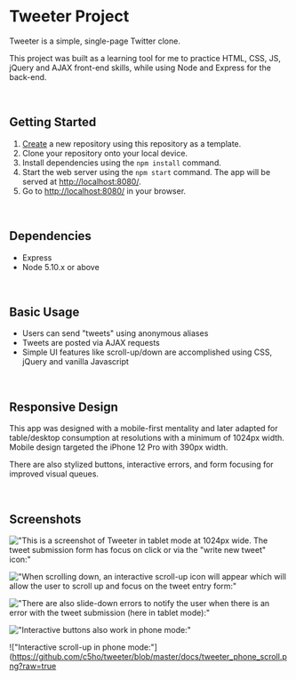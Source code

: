 # Tweeter Project

Tweeter is a simple, single-page Twitter clone.

This project was built as a learning tool for me to practice HTML, CSS, JS, jQuery and AJAX front-end skills, while using Node and Express for the back-end.

<br>

## Getting Started

1. [Create](https://docs.github.com/en/repositories/creating-and-managing-repositories/creating-a-repository-from-a-template) a new repository using this repository as a template.
2. Clone your repository onto your local device.
3. Install dependencies using the `npm install` command.
3. Start the web server using the `npm start` command. The app will be served at <http://localhost:8080/>.
4. Go to <http://localhost:8080/> in your browser.

<br>

## Dependencies

- Express
- Node 5.10.x or above

<br>

## Basic Usage

- Users can send "tweets" using anonymous aliases
- Tweets are posted via AJAX requests
- Simple UI features like scroll-up/down are accomplished using CSS, jQuery and vanilla Javascript

<br>

## Responsive Design

This app was designed with a mobile-first mentality and later adapted for table/desktop consumption at resolutions with a minimum of 1024px width.  Mobile design targeted the iPhone 12 Pro with 390px width.

There are also stylized buttons, interactive errors, and form focusing for improved visual queues.

<br>

## Screenshots

!["This is a screenshot of Tweeter in tablet mode at 1024px wide.  The tweet submission form has focus on click or via the "write new tweet" icon:"](https://github.com/c5ho/tweeter/blob/master/docs/tweeter_tablet.png?raw=true)

!["When scrolling down, an interactive scroll-up icon will appear which will allow the user to scroll up and focus on the tweet entry form:"](https://github.com/c5ho/tweeter/blob/master/docs/tweeter_tablet_scroll.png?raw=true)

!["There are also slide-down errors to notify the user when there is an error with the tweet submission (here in tablet mode):"](https://github.com/c5ho/tweeter/blob/master/docs/tweeter_tablet_scroll.png?raw=true)

!["Interactive buttons also work in phone mode:"](https://github.com/c5ho/tweeter/blob/master/docs/tweeter_phone.png?raw=true)

!["Interactive scroll-up in phone mode:"](https://github.com/c5ho/tweeter/blob/master/docs/tweeter_phone_scroll.png?raw=true
